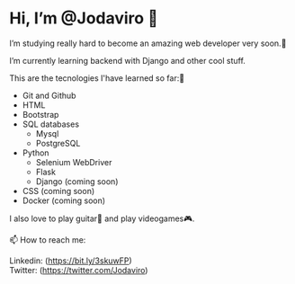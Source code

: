 # Hi, I’m @Jodaviro 👋
I’m studying really hard to become an amazing web developer very soon.🚀  

I’m currently learning backend with Django and other cool stuff. 

This are the tecnologies I'have learned so far:💪  
- Git and Github
- HTML
- Bootstrap
- SQL databases
  - Mysql
  - PostgreSQL
- Python
  - Selenium WebDriver
  - Flask
  - Django (coming soon)  
 - CSS (coming soon)
 - Docker (coming soon)  
    
  
I also love to play guitar🎸 and  play videogames🎮.

📫 How to reach me:   


Linkedin: (https://bit.ly/3skuwFP)   
Twitter: (https://twitter.com/Jodaviro)

<!---
Jodaviro/Jodaviro is a ✨ special ✨ repository because its `README.md` (this file) appears on your GitHub profile.
You can click the Preview link to take a look at your changes.
--->
